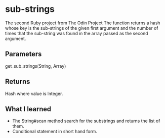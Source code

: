# sub-strings

The second Ruby project from The Odin Project
The function returns a hash whose key is the sub-strings of the given first argument and the number of times that the sub-string was found in the array passed as the second argument.

## Parameters

get_sub_strings(String, Array)

## Returns

Hash where value is Integer.

## What I learned

- The String#scan method search for the substrings and returns the list of them.
- Conditional statement in short hand form.
